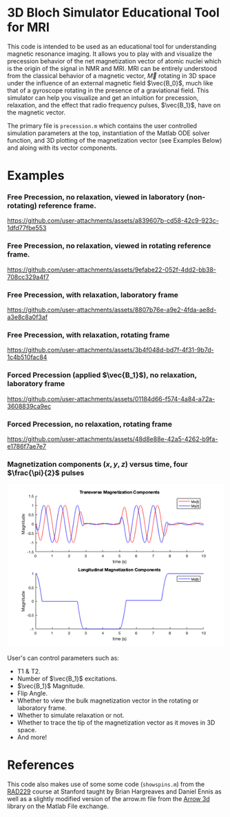 # 3D Bloch Simulator Educational Tool for MRI
This code is intended to be used as an educational tool for understanding magnetic resonance imaging. It allows you to play with and visualize the precession behavior of the net magnetization vector of atomic nuclei which is the origin of the signal in NMR and MRI. MRI can be entirely understood from the classical behavior of a magnetic vector, $\vec{M}$ rotating in 3D space under the influence of an external magnetic field $\vec{B_0}$, much like that of a gyroscope rotating in the presence of a graviational field. This simulator can help you visualize and get an intuition for precession, relaxation, and the effect that radio frequency pulses, $\vec{B_1}$, have on the magnetic vector.

The primary file is ```precession.m``` which contains the user controlled simulation parameters at the top, instantiation of the Matlab ODE solver function, and 3D plotting of the magnetization vector (see Examples Below) and aloing with its vector components. 

# Examples

### Free Precession, no relaxation, viewed in laboratory (non-rotating) reference frame.
https://github.com/user-attachments/assets/a839607b-cd58-42c9-923c-1dfd77fbe553

### Free Precession, no relaxation, viewed in rotating reference frame.
https://github.com/user-attachments/assets/9efabe22-052f-4dd2-bb38-708cc329a4f7

### Free Precession, with relaxation, laboratory frame
https://github.com/user-attachments/assets/8807b76e-a9e2-4fda-ae8d-a3e8c8a0f3af

### Free Precession, with relaxation, rotating frame
https://github.com/user-attachments/assets/3b4f048d-bd7f-4f31-9b7d-1c4b510fac84

### Forced Precession (applied $\vec{B_1}$), no relaxation, laboratory frame
https://github.com/user-attachments/assets/01184d66-f574-4a84-a72a-3608839ca9ec

### Forced Precession, no relaxation, rotating frame
https://github.com/user-attachments/assets/48d8e88e-42a5-4262-b9fa-e1786f7ae7e7

### Magnetization components ($x,y,z$) versus time, four $\frac{\pi}{2}$ pulses
![](Examples/Example-component-plot.png)

User's can control parameters such as:
- T1 & T2.
- Number of $\vec{B_1}$ excitations.
- $\vec{B_1}$ Magnitude.
- Flip Angle.
- Whether to view the bulk magnetization vector in the rotating or laboratory frame.
- Whether to simulate relaxation or not.
- Whether to trace the tip of the magnetization vector as it moves in 3D space.
- And more!

# References
This code also makes use of some some code (```showspins.m```) from the [RAD229](https://web.stanford.edu/class/rad229/index.html) course at Stanford taught by Brian Hargreaves and Daniel Ennis as well as a slightly modified version of the arrow.m file from the [Arrow 3d](https://www.mathworks.com/matlabcentral/fileexchange/71994-arrow-3d) library on the Matlab File exchange.

